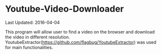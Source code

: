 # Youtube-Video-Downloader 

Last Updated: 2016-04-04

This program will allow user to find a video on the browser and download the video in different resolution.
YoutubeExtractor(https://github.com/flagbug/YoutubeExtractor) was used for main functionalities. 
